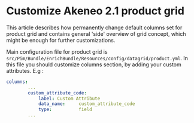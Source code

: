 Customize Akeneo 2.1 product grid
=======================

This article describes how permanently change default columns set for product grid and contains general 'side' overview 
of grid concept, which might be enough for further customizations.

Main configuration file for product grid is `src/Pim/Bundle/EnrichBundle/Resources/config/datagrid/product.yml`.
In this file you should customize columns section, by adding your custom attributes.
E.g :
```yml
columns:
        ...
        custom_attribute_code:
            label: Custom Attribute
            data_name:     custom_attribute_code
            type:          field
        ...
```
